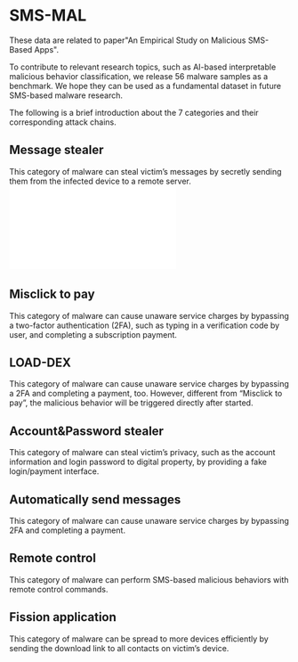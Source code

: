 # SMS-MAL
These data are related to paper"An Empirical Study on Malicious SMS-Based Apps".

To contribute to relevant research topics, such as AI-based interpretable malicious behavior classification, we release 56 malware samples as a benchmark. We hope they can be used as a fundamental dataset in future SMS-based malware research.

The following is a brief introduction about the 7 categories and their corresponding attack chains.

## Message stealer

This category of malware can steal victim’s messages by secretly sending them from the infected device to a remote server.![123](/image/MISCLICK.pdf)


## Misclick to pay

This category of malware can cause unaware service charges by bypassing a two-factor authentication (2FA), such as typing in a verification code by user, and completing a subscription payment. 

## LOAD-DEX

This category of malware can cause unaware service charges by bypassing a 2FA and completing a payment, too. However, different from “Misclick to pay”, the malicious behavior will be triggered directly after started.

## Account&Password stealer

This category of malware can steal victim’s privacy, such as the account information and login password to digital property, by providing a fake login/payment interface.

## Automatically send messages

This category of malware can cause unaware service charges by bypassing 2FA and completing a payment.

## Remote control

This category of malware can perform SMS-based malicious behaviors with remote control commands. 

## Fission application

This category of malware can be spread to more devices efficiently by sending the download link to all contacts on victim’s device.
